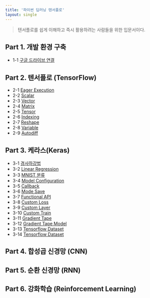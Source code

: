 ```yaml
---
title: '파이썬 딥러닝 텐서플로'
layout: single
---
```


> 텐서플로를 쉽게 이해하고 즉시 활용하려는 사람들을 위한 입문서이다.

## Part 1. 개발 환경 구축
* 1-1 [구글 드라이브 연결][1-1]

## Part 2. 텐서플로 (TensorFlow)
* 2-1 [Eager Execution][2-1]
* 2-2 [Scalar][2-2]
* 2-3 [Vector][2-3]
* 2-4 [Matrix][2-4]
* 2-5 [Tensor][2-5]
* 2-6 [Indexing][2-6]
* 2-7 [Reshape][2-7]
* 2-8 [Variable][2-8]
* 2-9 [Autodiff][2-9]

## Part 3. 케라스(Keras)
* 3-1 [경사하강법][3-1]
* 3-2 [Linear Regression][3-2]
* 3-3 [MNIST 분류][3-3]
* 3-4 [Model Configuration][3-4]
* 3-5 [Callback][3-5]
* 3-6 [Mode Save][3-6]
* 3-7 [Functional API][3-7]
* 3-8 [Custom Loss][3-8]
* 3-9 [Custom Layer][3-9]
* 3-10 [Custom Train][3-10]
* 3-11 [Gradient Tape][3-11]
* 3-12 [Gradient Tape Model][3-12]
* 3-13 [Tensorflow Dataset][3-13]
* 3-14 [Tensorflow Dataset][3-14]

## Part 4. 합성곱 신경망 (CNN)

## Part 5. 순환 신경망 (RNN)

## Part 6. 강화학습 (Reinforcement Learning)

[1-1]: https://colab.research.google.com/drive/1r6_PNScbaNrMn_CVwJCuqZv2CeSIUNwO
[2-1]: https://colab.research.google.com/drive/1t-ySP8vfF0kpSn0HF15qU5v5Ux27-9wr
[2-2]: https://colab.research.google.com/drive/1gGeBChWLnZN4An8RPIv3ScgHHUjd4iFg
[2-3]: https://colab.research.google.com/drive/1z2nCnMePcm2TwrVF_I_uyzn2z3hQLWmj
[2-4]: https://colab.research.google.com/drive/1jXGGJNVgyCFwCBOssrCCT4I7nBfkKLqA
[2-5]: https://colab.research.google.com/drive/1Lpy_5ZjUNzkEbwOmGZPqFb6c31X317gO
[2-6]: https://colab.research.google.com/drive/1EnrVYWYug0OjlO4qHN_zb67hSNyHImRq
[2-7]: https://colab.research.google.com/drive/1VKKMJrkxj4GfXZhQaeDMMnkfJxSSBlAt
[2-8]: https://colab.research.google.com/drive/1Z0CzELNNGptX0TfCzK2XCiBSGc5WKG62
[2-9]: https://colab.research.google.com/drive/1owGgVFsJXh-nu000BDI86xvpaw8MnJ9O
[3-1]: https://colab.research.google.com/drive/13OvUiruCWcHAVpgnCb3YWrxdsm1PYC_p
[3-2]: https://colab.research.google.com/drive/15TAcvtyG1rUQHnQzPocWrbsp6-E0zR3L
[3-3]: https://colab.research.google.com/drive/1twxoLhmfY5v3e5vWHM_msyuDtSckDEDi
[3-4]: https://colab.research.google.com/drive/1H83VPhGZr_l-00EmJUSaH4EtyqRLKweK
[3-5]: https://colab.research.google.com/drive/119IGVx3WKsLINmL6I_HLSb3bdrdvUnSo
[3-6]: https://colab.research.google.com/drive/10_SerABo4B55xJf2_F_9GTgeMaXuRclk
[3-7]: https://colab.research.google.com/drive/134TV0qly6b_uC_hOuq02jEm27_wwq-lx
[3-8]: https://colab.research.google.com/drive/1Kq3nFuuALc6fJgodojL6X_EHcV7CWpon
[3-9]: https://colab.research.google.com/drive/1JU2L9RSkdSqoMx_XY8-S3AP4DgEK8tzU
[3-10]: https://colab.research.google.com/drive/1UtaWTGfGZYccBA8JZGjbm8xgkzZoX0x-
[3-11]: https://colab.research.google.com/drive/1UoU42-sWCFj4Fuiw_ifApVOy_u3QgSlS
[3-12]: https://colab.research.google.com/drive/1poiD2aOXzXlCgg1pyDYCbijqDXEeIJA-
[3-13]: https://colab.research.google.com/drive/1aY58NyrJ5qpZ88bM0svnpEO6PyRBnyJ3
[3-14]: https://colab.research.google.com/drive/1jSvAkEMfO9_qzbmipooIocFwxixY8Eyf

